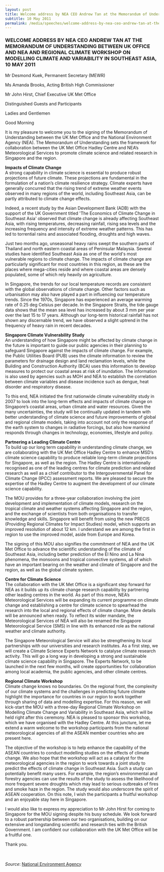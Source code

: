 ```yaml
---
layout: post
title: Welcome address by NEA CEO Andrew Tan at the Memorandum of Understanding between UK Office and NEA and regional climate workshop on modelling climate and variability in Southeast Asia, 10 May 2011
subtitle: 10 May 2011
permalink: /media/speeches/welcome-address-by-nea-ceo-andrew-tan-at-the-memorandum-of-understanding-between-uk-office-and-nea-and-regional-climate-workshop-on-modelling
---
```


### WELCOME ADDRESS BY NEA CEO ANDREW TAN AT THE MEMORANDUM OF UNDERSTANDING BETWEEN UK OFFICE AND NEA AND REGIONAL CLIMATE WORKSHOP ON MODELLING CLIMATE AND VARIABILITY IN SOUTHEAST ASIA, 10 MAY 2011

Mr Desmond Kuek, Permanent Secretary (MEWR)

Ms Amanda Brooks, Acting British High Commissioner

Mr John Hirst, Chief Executive UK Met Office

Distinguished Guests and Participants

Ladies and Gentlemen

Good Morning

It is my pleasure to welcome you to the signing of the Memorandum of Understanding between the UK Met Office and the National Environment Agency (NEA). The Memorandum of Understanding sets the framework for collaboration between the UK Met Office Hadley Centre and NEA’s Meteorological Services to promote climate science and related research in Singapore and the region.

**Impacts of Climate Change**  
A strong capability in climate science is essential to produce robust projections of future climate. These projections are fundamental in the formulation of a nation’s climate resilience strategy. Climate experts have generally concurred that the rising trend of extreme weather events observed in many regions of the world, including Southeast Asia, can be partly attributed to climate change effects.

Indeed, a recent study by the Asian Development Bank (ADB) with the support of the UK Government titled 'The Economics of Climate Change in Southeast Asia' observed that climate change is already affecting Southeast Asia, with rising temperatures, decreasing rainfall, rising sea levels and the increasing frequency and intensity of extreme weather patterns. This has led to torrential rains and associated flooding, droughts and high waves.

Just two months ago, unseasonal heavy rains swept the southern parts of Thailand and north eastern coastal areas of Peninsular Malaysia. Several studies have identified Southeast Asia as one of the world's most vulnerable regions to climate change. The impacts of climate change are particularly significant for most countries in this region, as these are the places where mega-cities reside and where coastal areas are densely populated, some of which rely heavily on agriculture.

In Singapore, the trends for our local temperature records are consistent with the global observations of climate change. Other factors such as urbanisation may also have played a part in influencing our temperature trends. Since the 1970s, Singapore has experienced an average warming rate of 0.25 deg Celsius per decade. In the Singapore Straits, the tide gauge data shows that the mean sea level has increased by about 3 mm per year over the last 15 to 17 years. Although our long-term historical rainfall has not shown any discernable trend, we have observed a slight uptrend in the frequency of heavy rain in recent decades.

**Singapore Climate Vulnerability Study**  
An understanding of how Singapore might be affected by climate change in the future is important to guide our public agencies in their planning to safeguard Singapore against the impacts of climate change. For example, the Public Utilities Board (PUB) uses the climate information to review the parameters for drainage design and land reclamation levels, while the Building and Construction Authority (BCA) uses this information to develop measures to protect our coastal areas at risk of inundation. The information is also used by agencies such as MOH and NEA to establish the correlation between climate variables and disease incidence such as dengue, heat disorder and respiratory disease.

To this end, NEA initiated the first nationwide climate vulnerability study in 2007 to look into the long-term effects and impacts of climate change on Singapore’s coastal areas, urban climate and water resources. Given the many uncertainties, the study will be continually updated in tandem with better understanding of climate science and future improvements of global and regional climate models, taking into account not only the response of the earth system to changes in radiative forcings, but also how mankind responds through changes in technology, economies, lifestyle and policy.

**Partnering a Leading Climate Centre**  
To build up our long term capability in understanding climate change, we are collaborating with the UK Met Office Hadley Centre to enhance MSD’s climate science capability to produce reliable long-term climate projections for Singapore, as well as the region. The Hadley Centre is internationally recognised as one of the leading centres for climate prediction and related research as well as a chief contributor to the Intergovernmental Panel for Climate Change (IPCC) assessment reports. We are pleased to secure the expertise of the Hadley Centre to augment the development of our climate science capability.

The MOU provides for a three-year collaboration involving the joint development and implementation of climate models, research on the tropical climate and weather systems affecting Singapore and the region, and the exchange of scientists from both organisations to transfer knowledge and skills. Singapore will benefit from using the new PRECIS (Providing Regional Climates for Impact Studies) model, which supports an improved resolution of about 12 km. I understand we are among the first in region to use the improved model, aside from Europe and Korea.

The signing of this MOU also signifies the commitment of NEA and the UK Met Office to advance the scientific understanding of the climate of Southeast Asia, including better prediction of the El Nino and La Nina phenomena, the monsoons and tropical convective systems, all of which have an important bearing on the weather and climate of Singapore and the region, as well as the global climate system.

**Centre for Climate Science**  
The collaboration with the UK Met Office is a significant step forward for NEA as it builds up its climate change research capability by partnering other leading centres in the world. As part of this move, NEA’s Meteorological Services will be expanding its current programme on climate change and establishing a centre for climate science to spearhead the research into the local and regional effects of climate change. More details will be announced when ready. To reflect its wider mandate, the Meteorological Services of NEA will also be renamed the Singapore Meteorological Service (SMS) in line with its enhanced role as the national weather and climate authority.

The Singapore Meteorological Service will also be strengthening its local partnerships with our universities and research institutes. As a first step, we will create a Climate Science Experts Network to catalyse climate research activity. This will go a long way in developing a strong and sustainable climate science capability in Singapore. The Experts Network, to be launched in the next few months, will create opportunities for collaboration among local academia, the public agencies, and other climate centres.

**Regional Climate Workshop**  
Climate change knows no boundaries. On the regional front, the complexity of our climate systems and the challenges in predicting future climate highlight the importance for countries in our region to work together through sharing of data and modelling expertise. For this reason, we will kick-start the MOU with a three-day Regional Climate Workshop on Modelling Climate Change and Variability in Southeast Asia, which will be held right after this ceremony. NEA is pleased to sponsor this workshop, which we have organised with the Hadley Centre. At this juncture, let me extend a warm welcome to the workshop participants from the national meteorological agencies of all the ASEAN member countries who are present here.

The objective of the workshop is to help enhance the capability of the ASEAN countries to conduct modelling studies on the effects of climate change. We also hope that the workshop will act as a catalyst for the meteorological agencies in the region to work towards a joint study to predict the effects of climate change in Southeast Asia. Such a study can potentially benefit many users. For example, the region’s environmental and forestry agencies can use the results of the study to assess the likelihood of more frequent severe droughts which may lead to serious outbreaks of fires and smoke haze in the region. The study would also underscore the spirit of ASEAN cooperation. On this note, I wish the participants a fruitful workshop and an enjoyable stay here in Singapore.

I would also like to express my appreciation to Mr John Hirst for coming to Singapore for the MOU signing despite his busy schedule. We look forward to a robust partnership between our two organisations, building on our extensive and longstanding scientific and research ties with the British Government. I am confident our collaboration with the UK Met Office will be a fruitful one.

Thank you.
<br><br><br>

*Source*: [<a href="https://www.nea.gov.sg/" target="_blank">National Environment Agency</a>](https://www.nea.gov.sg/)